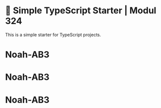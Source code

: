 # 🧰 Simple TypeScript Starter | Modul 324

This is a simple starter for TypeScript projects.
# Noah-AB3
# Noah-AB3
# Noah-AB3
